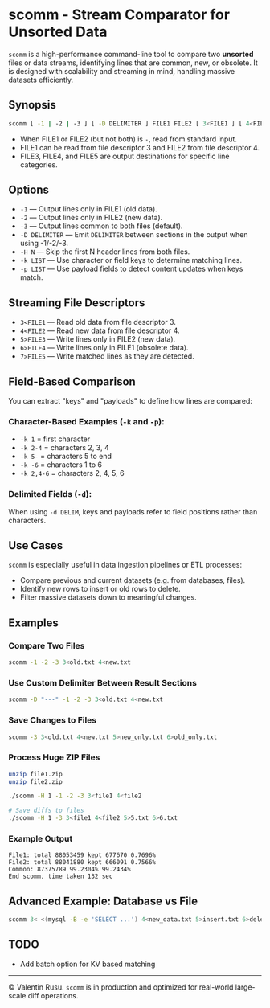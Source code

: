 # scomm - Stream Comparator for Unsorted Data

`scomm` is a high-performance command-line tool to compare two **unsorted** files or data streams, identifying lines that are common, new, or obsolete. It is designed with scalability and streaming in mind, handling massive datasets efficiently.

## Synopsis

```sh
scomm [ -1 | -2 | -3 ] [ -D DELIMITER ] FILE1 FILE2 [ 3<FILE1 ] [ 4<FILE2 ] [ 5>FILE3 ] [ 6>FILE4 ] [ 7>FILE5 ]
```

- When FILE1 or FILE2 (but not both) is `-`, read from standard input.
- FILE1 can be read from file descriptor 3 and FILE2 from file descriptor 4.
- FILE3, FILE4, and FILE5 are output destinations for specific line categories.

## Options

- `-1` — Output lines only in FILE1 (old data).
- `-2` — Output lines only in FILE2 (new data).
- `-3` — Output lines common to both files (default).
- `-D DELIMITER` — Emit `DELIMITER` between sections in the output when using -1/-2/-3.
- `-H N` — Skip the first N header lines from both files.
- `-k LIST` — Use character or field keys to determine matching lines.
- `-p LIST` — Use payload fields to detect content updates when keys match.

## Streaming File Descriptors

- `3<FILE1` — Read old data from file descriptor 3.
- `4<FILE2` — Read new data from file descriptor 4.
- `5>FILE3` — Write lines only in FILE2 (new data).
- `6>FILE4` — Write lines only in FILE1 (obsolete data).
- `7>FILE5` — Write matched lines as they are detected.

## Field-Based Comparison

You can extract "keys" and "payloads" to define how lines are compared:

### Character-Based Examples (`-k` and `-p`):

- `-k 1` = first character
- `-k 2-4` = characters 2, 3, 4
- `-k 5-` = characters 5 to end
- `-k -6` = characters 1 to 6
- `-k 2,4-6` = characters 2, 4, 5, 6

### Delimited Fields (`-d`):

When using `-d DELIM`, keys and payloads refer to field positions rather than characters.

## Use Cases

`scomm` is especially useful in data ingestion pipelines or ETL processes:

- Compare previous and current datasets (e.g. from databases, files).
- Identify new rows to insert or old rows to delete.
- Filter massive datasets down to meaningful changes.

## Examples

### Compare Two Files

```sh
scomm -1 -2 -3 3<old.txt 4<new.txt
```

### Use Custom Delimiter Between Result Sections

```sh
scomm -D "---" -1 -2 -3 3<old.txt 4<new.txt
```

### Save Changes to Files

```sh
scomm -3 3<old.txt 4<new.txt 5>new_only.txt 6>old_only.txt
```

### Process Huge ZIP Files

```sh
unzip file1.zip
unzip file2.zip

./scomm -H 1 -1 -2 -3 3<file1 4<file2

# Save diffs to files
./scomm -H 1 -3 3<file1 4<file2 5>5.txt 6>6.txt
```

### Example Output

```
File1: total 88053459 kept 677670 0.7696%
File2: total 88041880 kept 666091 0.7566%
Common: 87375789 99.2304% 99.2434%
End scomm, time taken 132 sec
```

## Advanced Example: Database vs File

```sh
scomm 3< <(mysql -B -e 'SELECT ...') 4<new_data.txt 5>insert.txt 6>delete.txt
```

## TODO

- Add batch option for KV based matching


---

© Valentin Rusu. `scomm` is in production and optimized for real-world large-scale diff operations.
